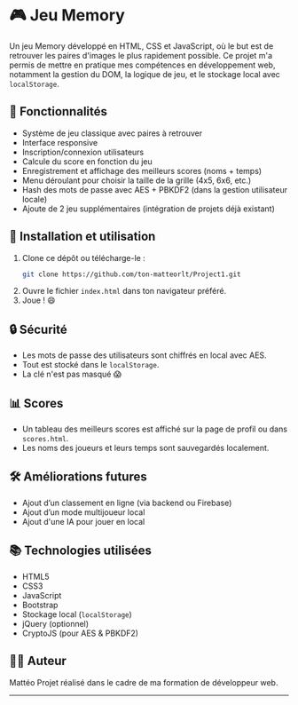 
# 🎮 Jeu Memory

Un jeu Memory développé en HTML, CSS et JavaScript, où le but est de retrouver les paires d'images le plus rapidement possible. Ce projet m'a permis de mettre en pratique mes compétences en développement web, notamment la gestion du DOM, la logique de jeu, et le stockage local avec `localStorage`.

## 🧠 Fonctionnalités

- Système de jeu classique avec paires à retrouver
- Interface responsive
- Inscription/connexion utilisateurs
- Calcule du score en fonction du jeu
- Enregistrement et affichage des meilleurs scores (noms + temps)
- Menu déroulant pour choisir la taille de la grille (4x5, 6x6, etc.)
- Hash des mots de passe avec AES + PBKDF2 (dans la gestion utilisateur locale)
- Ajoute de 2 jeu supplémentaires (intégration de projets déjà existant)

## 🚀 Installation et utilisation

1. Clone ce dépôt ou télécharge-le :
   ```bash
   git clone https://github.com/ton-matteorlt/Project1.git
   ```
2. Ouvre le fichier `index.html` dans ton navigateur préféré.
3. Joue ! 😄

## 🔒 Sécurité

- Les mots de passe des utilisateurs sont chiffrés en local avec AES.
- Tout est stocké dans le `localStorage`.
- La clé n'est pas masqué 😱​

## 📊 Scores

- Un tableau des meilleurs scores est affiché sur la page de profil ou dans `scores.html`.
- Les noms des joueurs et leurs temps sont sauvegardés localement.

## 🛠️ Améliorations futures

- Ajout d’un classement en ligne (via backend ou Firebase)
- Ajout d’un mode multijoueur local
- Ajout d'une IA pour jouer en local

## 📚 Technologies utilisées

- HTML5
- CSS3
- JavaScript
- Bootstrap
- Stockage local (`localStorage`)
- jQuery (optionnel)
- CryptoJS (pour AES & PBKDF2)

## 🙋‍♂️ Auteur

Mattéo
Projet réalisé dans le cadre de ma formation de développeur web.

---
